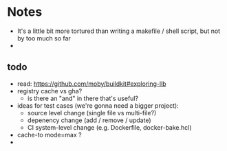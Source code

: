 # Notes

- It's a little bit more tortured than writing a makefile / shell script, but not by too much so far
-

## todo

- read: https://github.com/moby/buildkit#exploring-llb
- registry cache vs gha?
  - is there an "and" in there that's useful?
- ideas for test cases (we're gonna need a bigger project):
  - source level change (single file vs multi-file?)
  - depenency change (add / remove / update)
  - CI system-level change (e.g. Dockerfile, docker-bake.hcl)
- cache-to mode=max ?
-
